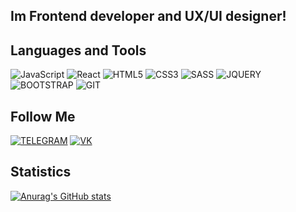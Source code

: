 ## Im Frontend developer and UX/UI designer! 

## Languages and Tools
![JavaScript](https://img.shields.io/badge/javascript-000000?style=for-the-badge&logo=javascript&logoColor=F7DF1E)
![React](https://img.shields.io/badge/React-000000?style=for-the-badge&logo=React&logoColor=61DAFB)
![HTML5](https://img.shields.io/badge/HTML5-F16529?style=for-the-badge&logo=HTML5&logoColor=FFFFFF)
![CSS3](https://img.shields.io/badge/CSS3-2965F1?style=for-the-badge&logo=CSS3&logoColor=FFFFFF)
![SASS](https://img.shields.io/badge/SASS-FFFFFF?style=for-the-badge&logo=SASS&logoColor=FFFFFF)
![JQUERY](https://img.shields.io/badge/JQUERY-0868AC?style=for-the-badge&logo=JQUERY&logoColor=FFFFFF)
![BOOTSTRAP](https://img.shields.io/badge/BOOTSTRAP-7311F6?style=for-the-badge&logo=BOOTSTRAP&logoColor=FFFFFF)
![GIT](https://img.shields.io/badge/GIT-F05133?style=for-the-badge&logo=GIT&logoColor=FFFFFF)

## Follow Me
[![TELEGRAM](https://img.shields.io/badge/TELEGRAM-26A4E3?style=for-the-badge&logo=TELEGRAM&logoColor=FFFFFF)](https://t.me/maximuix)
[![VK](https://img.shields.io/badge/VK-0077FF?style=for-the-badge&logo=VK&logoColor=FFFFFF)](https://vk.com/maximuix)


## Statistics 
[![Anurag's GitHub stats](https://github-readme-stats.vercel.app/api?username=maximuix&show_icons=true&theme=neon)](https://github.com/maximuix)

